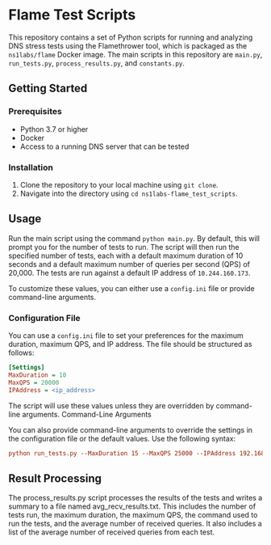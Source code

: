 # Flame Test Scripts

This repository contains a set of Python scripts for running and analyzing DNS stress tests using the Flamethrower tool, which is packaged as the `ns1labs/flame` Docker image. The main scripts in this repository are `main.py`, `run_tests.py`, `process_results.py`, and `constants.py`.

## Getting Started

### Prerequisites

- Python 3.7 or higher
- Docker
- Access to a running DNS server that can be tested

### Installation

1. Clone the repository to your local machine using `git clone`.
2. Navigate into the directory using `cd ns1labs-flame_test_scripts`.

## Usage

Run the main script using the command `python main.py`. By default, this will prompt you for the number of tests to run. The script will then run the specified number of tests, each with a default maximum duration of 10 seconds and a default maximum number of queries per second (QPS) of 20,000. The tests are run against a default IP address of `10.244.160.173`.

To customize these values, you can either use a `config.ini` file or provide command-line arguments.

### Configuration File

You can use a `config.ini` file to set your preferences for the maximum duration, maximum QPS, and IP address. The file should be structured as follows:

```ini
[Settings]
MaxDuration = 10
MaxQPS = 20000
IPAddress = <ip_address>
```
The script will use these values unless they are overridden by command-line arguments.
Command-Line Arguments

You can also provide command-line arguments to override the settings in the configuration file or the default values. Use the following syntax:

```ini
python run_tests.py --MaxDuration 15 --MaxQPS 25000 --IPAddress 192.168.1.1
```
## Result Processing

The process_results.py script processes the results of the tests and writes a summary to a file named avg_recv_results.txt. This includes the number of tests run, the maximum duration, the maximum QPS, the command used to run the tests, and the average number of received queries. It also includes a list of the average number of received queries from each test.
